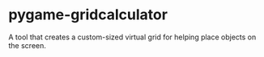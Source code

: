 # pygame-gridcalculator
A tool that creates a custom-sized virtual grid for helping place objects on the screen.
